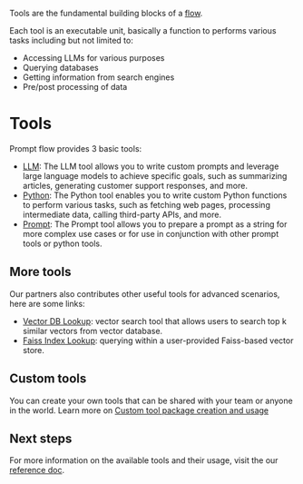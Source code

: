Tools are the fundamental building blocks of a [flow](./concept-flows.md).

Each tool is an executable unit, basically a function to performs various tasks including but not limited to:
- Accessing LLMs for various purposes
- Querying databases
- Getting information from search engines
- Pre/post processing of data

# Tools

Prompt flow provides 3 basic tools:
- [LLM](../reference/tools-reference/llm-tool.md): The LLM tool allows you to write custom prompts and leverage large language models to achieve specific goals, such as summarizing articles, generating customer support responses, and more.
- [Python](../reference/tools-reference/python-tool.md): The Python tool enables you to write custom Python functions to perform various tasks, such as fetching web pages, processing intermediate data, calling third-party APIs, and more.
- [Prompt](../reference/tools-reference/prompt-tool.md): The Prompt tool allows you to prepare a prompt as a string for more complex use cases or for use in conjunction with other prompt tools or python tools.

## More tools

Our partners also contributes other useful tools for advanced scenarios, here are some links:
- [Vector DB Lookup](../reference/tools-reference/vector_db_lookup_tool.md): vector search tool that allows users to search top k similar vectors from vector database.
- [Faiss Index Lookup](../reference/tools-reference/faiss_index_lookup_tool.md): querying within a user-provided Faiss-based vector store.

## Custom tools

You can create your own tools that can be shared with your team or anyone in the world. 
Learn more on [Custom tool package creation and usage](../how-to-guides/develop-custom-tool/custom-tool-package-creation-and-usage.md)

## Next steps

For more information on the available tools and their usage, visit the our [reference doc](../reference/index.md).
